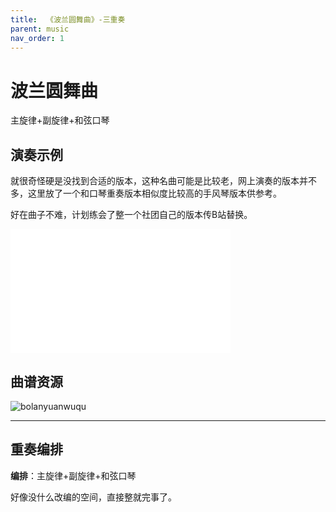```yaml
---
title:  《波兰圆舞曲》-三重奏
parent: music
nav_order: 1
---
```


# 波兰圆舞曲
主旋律+副旋律+和弦口琴

## 演奏示例

就很奇怪硬是没找到合适的版本，这种名曲可能是比较老，网上演奏的版本并不多，这里放了一个和口琴重奏版本相似度比较高的手风琴版本供参考。

好在曲子不难，计划练会了整一个社团自己的版本传B站替换。

<iframe height=198     width=352 src="//player.bilibili.com/player.html?aid=629673921&bvid=BV13b4y1Q7sm&cid=311591795&page=1" scrolling="no" border="0" frameborder="no" framespacing="0" allowfullscreen="true"> </iframe>

## 曲谱资源


![bolanyuanwuqu](https://cdn.jsdelivr.net/gh/lei-wei/pic_bed/img/bolanyuanwuqu.JPG)


---

## 重奏编排
**编排**：主旋律+副旋律+和弦口琴

好像没什么改编的空间，直接整就完事了。